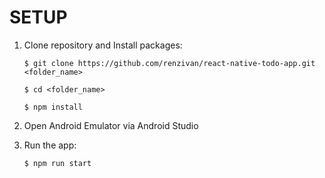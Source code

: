 # SETUP

1. Clone repository and Install packages:
    
    ```
    $ git clone https://github.com/renzivan/react-native-todo-app.git <folder_name>
    ```

    ```
    $ cd <folder_name>
    ```

    ```
    $ npm install
    ```

2. Open Android Emulator via Android Studio

3. Run the app:

    ```
    $ npm run start
    ```